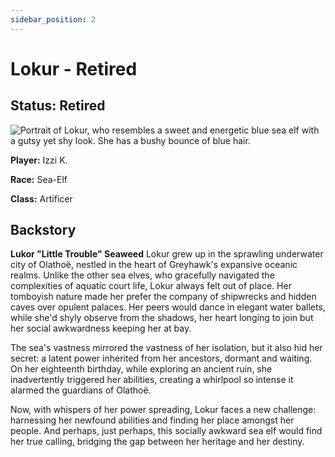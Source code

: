 ```yaml
---
sidebar_position: 2
---
```

# Lokur - Retired

## Status: Retired

![Portrait of Lokur, who resembles a sweet and energetic blue sea elf with a gutsy yet shy look. She has a bushy bounce of blue hair.](/img/characters/lokur.png)

**Player:** Izzi K.

**Race:** Sea-Elf

**Class:** Artificer

## Backstory

**Lukor "Little Trouble" Seaweed** Lokur grew up in the sprawling underwater city of Olathoë, nestled in the heart of Greyhawk's expansive oceanic realms. Unlike the other sea elves, who gracefully navigated the complexities of aquatic court life, Lokur always felt out of place. Her tomboyish nature made her prefer the company of shipwrecks and hidden caves over opulent palaces. Her peers would dance in elegant water ballets, while she'd shyly observe from the shadows, her heart longing to join but her social awkwardness keeping her at bay.

The sea's vastness mirrored the vastness of her isolation, but it also hid her secret: a latent power inherited from her ancestors, dormant and waiting. On her eighteenth birthday, while exploring an ancient ruin, she inadvertently triggered her abilities, creating a whirlpool so intense it alarmed the guardians of Olathoë.

Now, with whispers of her power spreading, Lokur faces a new challenge: harnessing her newfound abilities and finding her place amongst her people. And perhaps, just perhaps, this socially awkward sea elf would find her true calling, bridging the gap between her heritage and her destiny.
